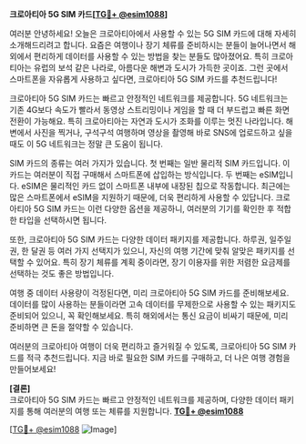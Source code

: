 **크로아티아 5G SIM 카드[[TG💪+ @esim1088](https://t.me/s/esim1088)]**

여러분 안녕하세요! 오늘은 크로아티아에서 사용할 수 있는 5G SIM 카드에 대해 자세히 소개해드리려고 합니다. 요즘은 여행이나 장기 체류를 준비하시는 분들이 늘어나면서 해외에서 편리하게 데이터를 사용할 수 있는 방법을 찾는 분들도 많아졌어요. 특히 크로아티아는 유럽의 보석 같은 나라로, 아름다운 해변과 도시가 가득한 곳이죠. 그런 곳에서 스마트폰을 자유롭게 사용하고 싶다면, 크로아티아 5G SIM 카드를 추천드립니다!

크로아티아 5G SIM 카드는 빠르고 안정적인 네트워크를 제공합니다. 5G 네트워크는 기존 4G보다 속도가 빨라서 동영상 스트리밍이나 게임을 할 때 더 부드럽고 빠른 화면 전환이 가능해요. 특히 크로아티아는 자연과 도시가 조화를 이루는 멋진 나라입니다. 해변에서 사진을 찍거나, 구석구석 여행하며 영상을 촬영해 바로 SNS에 업로드하고 싶을 때도 이 5G 네트워크는 정말 큰 도움이 됩니다.

SIM 카드의 종류는 여러 가지가 있습니다. 첫 번째는 일반 물리적 SIM 카드입니다. 이 카드는 여러분이 직접 구매해서 스마트폰에 삽입하는 방식입니다. 두 번째는 eSIM입니다. eSIM은 물리적인 카드 없이 스마트폰 내부에 내장된 칩으로 작동합니다. 최근에는 많은 스마트폰에서 eSIM을 지원하기 때문에, 더욱 편리하게 사용할 수 있답니다. 크로아티아 5G SIM 카드는 이런 다양한 옵션을 제공하니, 여러분의 기기를 확인한 후 적합한 타입을 선택하시면 됩니다.

또한, 크로아티아 5G SIM 카드는 다양한 데이터 패키지를 제공합니다. 하루권, 일주일권, 한 달권 등 여러 가지 선택지가 있으니, 자신의 여행 기간에 맞춰 알맞은 패키지를 선택할 수 있어요. 특히 장기 체류를 계획 중이라면, 장기 이용자를 위한 저렴한 요금제를 선택하는 것도 좋은 방법입니다.

여행 중 데이터 사용량이 걱정된다면, 미리 크로아티아 5G SIM 카드를 준비해보세요. 데이터를 많이 사용하는 분들이라면 고속 데이터를 무제한으로 사용할 수 있는 패키지도 준비되어 있으니, 꼭 확인해보세요. 특히 해외에서는 통신 요금이 비싸기 때문에, 미리 준비하면 큰 돈을 절약할 수 있습니다.

여러분의 크로아티아 여행이 더욱 편리하고 즐거워질 수 있도록, 크로아티아 5G SIM 카드를 적극 추천드립니다. 지금 바로 필요한 SIM 카드를 구매하고, 더 나은 여행 경험을 만들어보세요!

**[결론]**  
크로아티아 5G SIM 카드는 빠르고 안정적인 네트워크를 제공하며, 다양한 데이터 패키지를 통해 여러분의 여행 또는 체류를 지원합니다. **[TG💪+ @esim1088](https://t.me/s/esim1088)**

[[TG💪+ @esim1088](https://t.me/s/esim1088) ![Image](https://i.postimg.cc/Y0z9fWf4/image.png)]